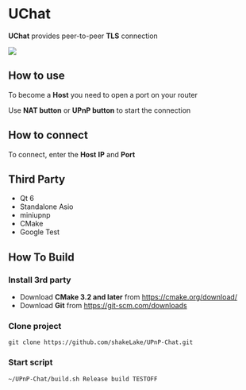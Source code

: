 # UChat

**UChat** provides peer-to-peer **TLS** connection

<kbd>
    <img src="https://github.com/shakeLake/UPnP-Chat/assets/99725123/27eed671-f5bb-46c7-8d4b-3b1e0a73c87e"/>
</kbd>

## How to use

To become a **Host** you need to open a port on your router

Use **NAT button** or **UPnP button** to start the connection

## How to connect

To connect, enter the **Host** **IP** and **Port**

## Third Party
* Qt 6 
* Standalone Asio
* miniupnp
* CMake
* Google Test

## How To Build

### Install 3rd party
* Download **CMake 3.2 and later** from https://cmake.org/download/
* Download **Git** from https://git-scm.com/downloads

### Clone project
```
git clone https://github.com/shakeLake/UPnP-Chat.git
```

### Start script
```
~/UPnP-Chat/build.sh Release build TESTOFF
```
